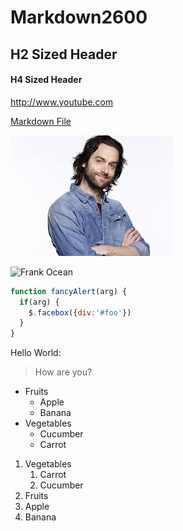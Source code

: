 # Markdown2600

## H2 Sized Header

#### H4 Sized Header

http://www.youtube.com 

[Markdown File](https://github.com/znpierucci/Markdown2600/blob/master/Second.md)

![Chris D'Elia](/chris.jpeg)

![Frank Ocean](https://upload.wikimedia.org/wikipedia/commons/thumb/f/fa/Frank_ocean_green_hair.jpg/800px-Frank_ocean_green_hair.jpg)

```javascript
function fancyAlert(arg) {
  if(arg) {
    $.facebox({div:'#foo'})
  }
}
```

Hello World:

> How are you?

* Fruits
  * Apple
  * Banana
* Vegetables
  * Cucumber
  * Carrot

1. Vegetables
   1. Carrot
   1. Cucumber
2. Fruits
  2. Apple
  2. Banana
